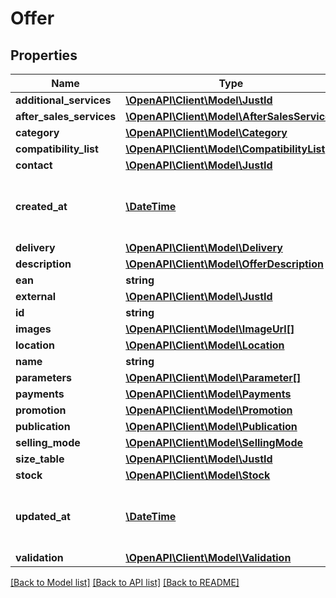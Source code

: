 # Offer

## Properties
Name | Type | Description | Notes
------------ | ------------- | ------------- | -------------
**additional_services** | [**\OpenAPI\Client\Model\JustId**](JustId.md) |  | [optional] 
**after_sales_services** | [**\OpenAPI\Client\Model\AfterSalesServices**](AfterSalesServices.md) |  | [optional] 
**category** | [**\OpenAPI\Client\Model\Category**](Category.md) |  | [optional] 
**compatibility_list** | [**\OpenAPI\Client\Model\CompatibilityList**](CompatibilityList.md) |  | [optional] 
**contact** | [**\OpenAPI\Client\Model\JustId**](JustId.md) |  | [optional] 
**created_at** | [**\DateTime**](\DateTime.md) | Creation date: Format (ISO 8601) - yyyy-MM-dd&#39;T&#39;HH:mm:ss.SSSZ. Cannot be modified | [optional] 
**delivery** | [**\OpenAPI\Client\Model\Delivery**](Delivery.md) |  | [optional] 
**description** | [**\OpenAPI\Client\Model\OfferDescription**](OfferDescription.md) |  | [optional] 
**ean** | **string** |  | [optional] 
**external** | [**\OpenAPI\Client\Model\JustId**](JustId.md) |  | [optional] 
**id** | **string** |  | [optional] 
**images** | [**\OpenAPI\Client\Model\ImageUrl[]**](ImageUrl.md) |  | [optional] 
**location** | [**\OpenAPI\Client\Model\Location**](Location.md) |  | [optional] 
**name** | **string** |  | 
**parameters** | [**\OpenAPI\Client\Model\Parameter[]**](Parameter.md) |  | [optional] 
**payments** | [**\OpenAPI\Client\Model\Payments**](Payments.md) |  | [optional] 
**promotion** | [**\OpenAPI\Client\Model\Promotion**](Promotion.md) |  | [optional] 
**publication** | [**\OpenAPI\Client\Model\Publication**](Publication.md) |  | [optional] 
**selling_mode** | [**\OpenAPI\Client\Model\SellingMode**](SellingMode.md) |  | [optional] 
**size_table** | [**\OpenAPI\Client\Model\JustId**](JustId.md) |  | [optional] 
**stock** | [**\OpenAPI\Client\Model\Stock**](Stock.md) |  | [optional] 
**updated_at** | [**\DateTime**](\DateTime.md) | Last update date: Format (ISO 8601) - yyyy-MM-dd&#39;T&#39;HH:mm:ss.SSSZ. Cannot be modified | [optional] 
**validation** | [**\OpenAPI\Client\Model\Validation**](Validation.md) |  | [optional] 

[[Back to Model list]](../README.md#documentation-for-models) [[Back to API list]](../README.md#documentation-for-api-endpoints) [[Back to README]](../README.md)


